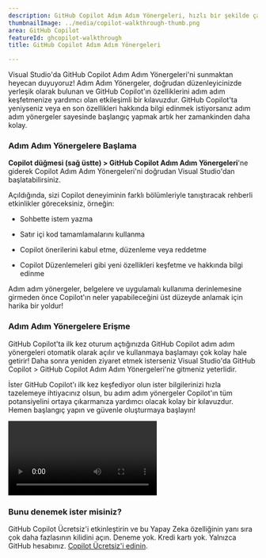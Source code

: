 ```yaml
---
description: GitHub Copilot Adım Adım Yönergeleri, hızlı bir şekilde çalışmaya başlamanıza yardımcı olmak için artık Visual Studio'da kullanılabilir. Adım Adım Yönergeler, temel Copilot özelliklerini doğrudan düzenleyicinizde kullanma konusunda size yol gösterir.
thumbnailImage: ../media/copilot-walkthrough-thumb.png
area: GitHub Copilot
featureId: ghcopilot-walkthrough
title: GitHub Copilot Adım Adım Yönergeleri

---
```



Visual Studio'da GitHub Copilot Adım Adım Yönergeleri'ni sunmaktan heyecan duyuyoruz! Adım Adım Yönergeler, doğrudan düzenleyicinizde yerleşik olarak bulunan ve GitHub Copilot'ın özelliklerini adım adım keşfetmenize yardımcı olan etkileşimli bir kılavuzdur. GitHub Copilot'ta yeniyseniz veya en son özellikleri hakkında bilgi edinmek istiyorsanız adım adım yönergeler sayesinde başlangıç yapmak artık her zamankinden daha kolay.

### Adım Adım Yönergelere Başlama
**Copilot düğmesi (sağ üstte) > GitHub Copilot Adım Adım Yönergeleri**'ne giderek Copilot Adım Adım Yönergeleri'ni doğrudan Visual Studio'dan başlatabilirsiniz.

Açıldığında, sizi Copilot deneyiminin farklı bölümleriyle tanıştıracak rehberli etkinlikler göreceksiniz, örneğin:

* Sohbette istem yazma

* Satır içi kod tamamlamalarını kullanma

* Copilot önerilerini kabul etme, düzenleme veya reddetme

* Copilot Düzenlemeleri gibi yeni özellikleri keşfetme ve hakkında bilgi edinme

Adım adım yönergeler, belgelere ve uygulamalı kullanıma derinlemesine girmeden önce Copilot'ın neler yapabileceğini üst düzeyde anlamak için harika bir yoldur!

### Adım Adım Yönergelere Erişme
GitHub Copilot'ta ilk kez oturum açtığınızda GitHub Copilot adım adım yönergeleri otomatik olarak açılır ve kullanmaya başlamayı çok kolay hale getirir! Daha sonra yeniden ziyaret etmek isterseniz Visual Studio'da GitHub Copilot > GitHub Copilot Adım Adım Yönergeleri'ne gitmeniz yeterlidir.

İster GitHub Copilot'ı ilk kez keşfediyor olun ister bilgilerinizi hızla tazelemeye ihtiyacınız olsun, bu adım adım yönergeler Copilot'ın tüm potansiyelini ortaya çıkarmanıza yardımcı olacak kolay bir kılavuzdur. Hemen başlangıç yapın ve güvenle oluşturmaya başlayın!

![İzlenecek yol](../media/walkthroughsvideo.mp4)

### Bunu denemek ister misiniz?
GitHub Copilot Ücretsiz'i etkinleştirin ve bu Yapay Zeka özelliğinin yanı sıra çok daha fazlasının kilidini açın.
Deneme yok. Kredi kartı yok. Yalnızca GitHub hesabınız. [Copilot Ücretsiz'i edinin](https://github.com/settings/copilot).
